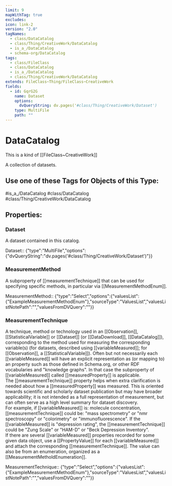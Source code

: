 ```yaml
---
limit: 9
mapWithTag: true
excludes: 
icon: link-2
version: "2.0"
tagNames:
  - class/DataCatalog
  - class/Thing/CreativeWork/DataCatalog
  - is_a_/DataCatalog
  - schema-org/DataCatalog
tags:
  - class/FileClass
  - class/DataCatalog
  - is_a_/DataCatalog
  - class/Thing/CreativeWork/DataCatalog
extends: FileClass~Thing/FileClass~CreativeWork
fields:
  - id: GqrG2G
    name: Dataset
    options:
      dvQueryString: dv.pages('#class/Thing/CreativeWork/Dataset')
    type: MultiFile
    path: ""
---
```


# DataCatalog
This is a kind of [[FileClass~CreativeWork]]

A collection of datasets.


## Use one of these Tags for Objects of this Type:

#is_a_/DataCatalog
#class/DataCatalog
#class/Thing/CreativeWork/DataCatalog

## Properties:

### Dataset
A dataset contained in this catalog.

Dataset:: {"type":"MultiFile","options":{"dvQueryString":"dv.pages('#class/Thing/CreativeWork/Dataset')"}}

### MeasurementMethod
A subproperty of [[measurementTechnique]] that can be used for specifying specific methods, in particular via [[MeasurementMethodEnum]].

MeasurementMethod:: {"type":"Select","options":{"valuesList":{"ExampleMeasurementMethodEnum"},"sourceType":"ValuesList","valuesListNotePath":"","valuesFromDVQuery":""}}

### MeasurementTechnique
A technique, method or technology used in an [[Observation]], [[StatisticalVariable]] or [[Dataset]] (or [[DataDownload]], [[DataCatalog]]), corresponding to the method used for measuring the corresponding variable(s) (for datasets, described using [[variableMeasured]]; for [[Observation]], a [[StatisticalVariable]]). Often but not necessarily each [[variableMeasured]] will have an explicit representation as (or mapping to) an property such as those defined in Schema.org, or other RDF vocabularies and "knowledge graphs". In that case the subproperty of [[variableMeasured]] called [[measuredProperty]] is applicable.  
 The [[measurementTechnique]] property helps when extra clarification is needed about how a [[measuredProperty]] was measured. This is oriented towards scientific and scholarly dataset publication but may have broader applicability; it is not intended as a full representation of measurement, but can often serve as a high level summary for dataset discovery.  
 For example, if [[variableMeasured]] is: molecule concentration, [[measurementTechnique]] could be: "mass spectrometry" or "nmr spectroscopy" or "colorimetry" or "immunofluorescence". If the [[variableMeasured]] is "depression rating", the [[measurementTechnique]] could be "Zung Scale" or "HAM-D" or "Beck Depression Inventory".  
 If there are several [[variableMeasured]] properties recorded for some given data object, use a [[PropertyValue]] for each [[variableMeasured]] and attach the corresponding [[measurementTechnique]]. The value can also be from an enumeration, organized as a [[MeasurementMetholdEnumeration]].

MeasurementTechnique:: {"type":"Select","options":{"valuesList":{"ExampleMeasurementMethodEnum"},"sourceType":"ValuesList","valuesListNotePath":"","valuesFromDVQuery":""}}



